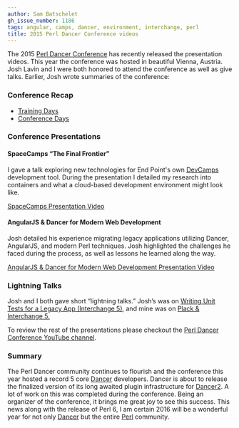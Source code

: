 ```yaml
---
author: Sam Batschelet
gh_issue_number: 1186
tags: angular, camps, dancer, environment, interchange, perl
title: 2015 Perl Dancer Conference videos
---
```


The 2015 [Perl Dancer Conference](http://perl.dance) has recently released the presentation videos. This year the conference was hosted in beautiful Vienna, Austria.  Josh Lavin and I were both honored to attend the conference as well as give talks.  Earlier, Josh wrote summaries of the conference:

### Conference Recap

- [Training Days](http://blog.endpoint.com/2015/10/perl-dancer-conference-2015-report.html)
- [Conference Days](http://blog.endpoint.com/2015/10/perl-dancer-conference-2015-report_30.html)

### Conference Presentations

#### SpaceCamps “The Final Frontier”

I gave a talk exploring new technologies for End Point's own [DevCamps](http://devcamps.org) development tool. During the presentation I detailed my research into containers and what a cloud-based development environment might look like.

[SpaceCamps Presentation Video](https://www.youtube.com/watch?v=IYKs8FF8--Y)

#### AngularJS & Dancer for Modern Web Development

Josh detailed his experience migrating legacy applications utilizing Dancer, AngularJS, and modern Perl techniques. Josh highlighted the challenges he faced during the process, as well as lessons he learned along the way.

[AngularJS & Dancer for Modern Web Development Presentation Video](https://www.youtube.com/watch?v=m7q6QbSHrkA)

### Lightning Talks

Josh and I both gave short “lightning talks.” Josh’s was on [Writing Unit Tests for a Legacy App (Interchange 5)](https://youtu.be/-eg21qxxIAA?t=12m47s), and mine was on [Plack & Interchange 5.](https://youtu.be/-eg21qxxIAA?t=19m11s)

To review the rest of the presentations please checkout the [Perl Dancer Conference YouTube channel](https://www.youtube.com/channel/UCWtnsx6yRuHvO2e-xX2Yyng).

### Summary

The Perl Dancer community continues to flourish and the conference this year hosted a record 5 core [Dancer](http://perldancer.org) developers.   Dancer is about to release the finalized version of its long awaited plugin infrastructure for [Dancer2](https://github.com/PerlDancer/Dancer2).  A lot of work on this was completed during the conference.  Being an organizer of the conference, it brings me great joy to see this success. This news along with the release of Perl 6, I am certain 2016 will be a wonderful year for not only [Dancer](perldancer.org) but the entire [Perl](https://www.perl.org/) community.
